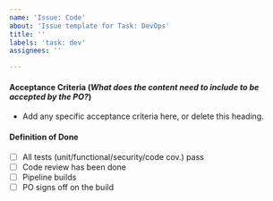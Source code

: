 ```yaml
---
name: 'Issue: Code'
about: 'Issue template for Task: DevOps'
title: ''
labels: 'task: dev'
assignees: ''

---
```


#### Acceptance Criteria (_What does the content need to include to be accepted by the PO?_)

- Add any specific acceptance criteria here, or delete this heading.

#### Definition of Done

- [ ] All tests (unit/functional/security/code cov.) pass
- [ ] Code review has been done
- [ ] Pipeline builds
- [ ] PO signs off on the build
